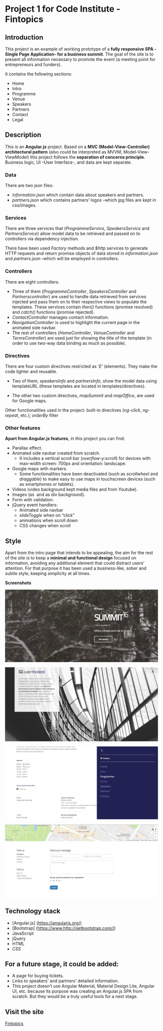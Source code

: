 # Project 1 for Code Institute - Fintopics 

## Introduction
This project is an example of working prototype of a **fully responsive SPA -Single Page Application- for a business summit**. The goal of the site is to present all information necessary to promote the event (a meeting point for entrepreneurs and funders). 

It contains the following sections:
* Home
* Intro 
* Programme
* Venue
* Speakers
* Partners
* Contact
* Legal

## Description
This is an **Angular.js** project. Based on a **MVC (Model-View-Controller) architectural pattern** (also could be interpreted as MVVM, Model-View-ViewModel) this project follows the **separation of concerns principle**. Business logic, UI –User Interface-, and data are kept separate.
 
### Data
There are two json files:

* *information.json* which contain data about speakers and partners.
* *partners.json* which contains partners’ logos –which jpg files are kept in css/images.

### Services

There are three services that (*ProgrammeService*, *SpeakersService* and *PartnersService*) allow model data to be retrieved and passed on to controllers via dependency injection.

There have been used *Factory* methods and *$http* services to generate HTTP requests and return promise objects of data stored in *information.json* and *partners.json* –which will be employed in controllers.

### Controllers

There are eight controllers. 

* Three of them (*ProgrammeController*, *SpeakersController* and *Partnerscontroller*) are used to handle data retrieved from services injected and pass them on to their respective views to populate the templates. These services contain *then()* functions (promise resolved) and *catch()* functions (promise rejected).
* *ContactController* manages contact information.
* *NavigationController* is used to highlight the current page in the animated side navbar.
* The rest of controllers (*HomeController*, *VenueController* and *TermsController*) are used just for showing the title of the template (in order to use two-way data binding as much as possible).

### Directives

There are four custom directives restricted as *‘E’* (elements). They make the code lighter and reusable.

* Two of them, *speakersInfo* and *partnersInfo*, show the model data using templateURL (these templates are located in templates/directives).

* The other two custom directives, *mapSummit* and *mapOffice*, are used for Google maps.


Other functionalities used in the project: built-in directives (*ng-click*, *ng-repeat*, etc.); *orderBy* filter 


### Other features

**Apart from Angular.js features**, in this project you can find: 

* Parallax effect.
* Animated side navbar created from scratch. 
	* It includes a vertical scroll bar (*overflow-y:scroll*) for devices with max-width screen: 700px and orientation: landscape. 
* Google maps with markers. 
	* Some functionalities have been deactivated (such as *scrollwheel* and *draggable*) to make easy to use maps in touchscreen devices (such as smartphones or tablets). 
* Videos (video background kept media files and from Youtube). 
* Images (as <img> and as div background).
* Form with validation.
* jQuery event handlers:
	* Animated side navbar
	* *slideToggle* when on “click”
	* animations when scroll down
	* CSS changes when scroll

## Style
Apart from the intro page that intends to be appealing, the aim for the rest of the site is to keep a **minimal and functional design** focused on information, avoiding any additional element that could distract users’ attention. For that purpose it has been used a business-like, sober and subtle style, keeping simplicity at all times.  

**Screenshots**

![Home](https://github.com/abmist/Project_1/blob/master/media/images_for_README/project_1_home.jpg)

![Intro](https://github.com/abmist/Project_1/blob/master/media/images_for_README/project_1_intro.jpg)

![Programme](https://github.com/abmist/Project_1/blob/master/media/images_for_README/project_1_programme.jpg)

![Contact](https://github.com/abmist/Project_1/blob/master/media/images_for_README/project_1_contact.jpg)


## Technology stack
* [Angular.js] (https://angularjs.org/)
* [Bootstrap] (https://www.http://getbootstrap.com//)
* JavaScript
* jQuery
* HTML
* CSS

## For a future stage, it could be added:   
* A page for buying tickets.  
* Links to speakers' and partners’ detailed information.
* This project doesn’t use Angular Material, Material Design Lite, Angular UI, etc. because its purpose was creating an Angular.js SPA from scratch. But they would be a truly useful tools for a next stage.

## Visit the site
[Fintopics](https://fintopics-project.firebaseapp.com/#/)